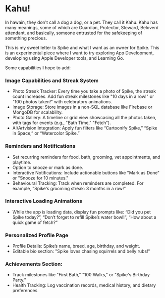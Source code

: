 # Kahu! 
In hawain, they don't call a dog a dog, or a pet. 
They call it Kahu. Kahu has many meanings, some of which are Guardian, Protector, Steward, Beloverd attendant, and basically, someone entrusted for the safekeeping of something precious. 

This is my sweet letter to Spike and what I want as an owner for Spike. This is an experimental piece where I want to try exploring App Development, developing using Apple Developer tools, and Learning Go. 

Some capabilities I hope to add:
### Image Capabilities and Streak System
- Photo Streak Tracker: Every time you take a photo of Spike, the streak count increases. Add fun streak milestones like "10 days in a row!" or "100 photos taken!" with celebratory animations.
- Image Storage: Store images in a non-SQL database like Firebase or MongoDB for scalability.
- Photo Gallery: A timeline or grid view showcasing all the photos taken, with tags for events (e.g., "Bath Time," "Fetch").
- AI/Artvision Integration: Apply fun filters like “Cartoonify Spike,” “Spike in Space,” or “Watercolor Spike.”


### Reminders and Notifications
- Set recurring reminders for food, bath, grooming, vet appointments, and playtime.
- Option to snooze or mark as done.
- Interactive Notifications: Include actionable buttons like "Mark as Done" or "Snooze for 10 minutes."
- Behavioural Tracking: Track when reminders are completed. For example, "Spike's grooming streak: 3 months in a row!"


### Interactive Loading Animations
- While the app is loading data, display fun prompts like: “Did you pet Spike today?”, “Don’t forget to refill Spike’s water bowl!”, “How about a quick game of fetch?”

### Personalized Profile Page
- Profile Details: Spike’s name, breed, age, birthday, and weight.
- Editable bio section: "Spike loves chasing squirrels and belly rubs!"

### Achievements Section: 
- Track milestones like "First Bath," "100 Walks," or "Spike's Birthday Party."
- Health Tracking: Log vaccination records, medical history, and dietary preferences.
